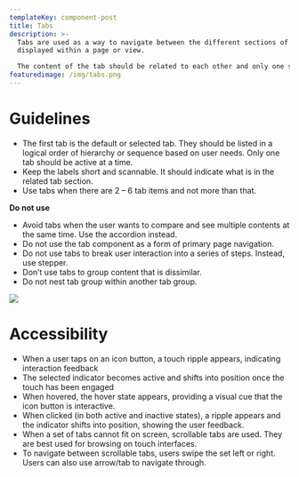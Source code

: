 ```yaml
---
templateKey: component-post
title: Tabs
description: >-
  Tabs are used as a way to navigate between the different sections of content
  displayed within a page or view.

  The content of the tab should be related to each other and only one section should be active at a time. 
featuredimage: /img/tabs.png
---
```

# **Guidelines**

* The first tab is the default or selected tab. They should be listed in a logical order of hierarchy or sequence based on user needs. Only one tab should be active at a time.
* Keep the labels short and scannable. It should indicate what is in the related tab section.
* Use tabs when there are 2 – 6 tab items and not more than that.

**Do not use**

* Avoid tabs when the user wants to compare and see multiple contents at the same time. Use the accordion instead.
* Do not use the tab component as a form of primary page navigation.
* Do not use tabs to break user interaction into a series of steps. Instead, use stepper.
* Don’t use tabs to group content that is dissimilar.
* Do not nest tab group within another tab group.

![](/img/tabs-default.png)

# **Accessibility**

* When a user taps on an icon button, a touch ripple appears, indicating interaction feedback
* The selected indicator becomes active and shifts into position once the touch has been engaged
* When hovered, the hover state appears, providing a visual cue that the icon button is interactive. 
* When clicked (in both active and inactive states), a ripple appears and the indicator shifts into position, showing the user feedback.
* When a set of tabs cannot fit on screen, scrollable tabs are used. They are best used for browsing on touch interfaces.
* To navigate between scrollable tabs, users swipe the set left or right. Users can also use arrow/tab to navigate through.